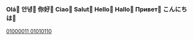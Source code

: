 <h3>Olá👋 안녕👋 你好👋 Ciao👋 Salut👋 Hello👋 Hallo👋 Привет👋 こんにちは👋</h3>

<a href="https://guisato565.netlify.app/files/cv-gui.pdf" download="cv-gui.pdf">01000011 01010110 </a>
